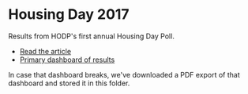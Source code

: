 # Housing Day 2017

Results from HODP's first annual Housing Day Poll.

* [Read the article](https://medium.com/harvard-open-data-project/housingday-4b0bd5e33b3e)
* [Primary dashboard of results](https://harvard.az1.qualtrics.com/results/public/aGFydmFyZC1VUl9iclNOZFQ1bjAwbjhIT2QtNThiY2QwZTk4ZTMxMTkxNzAwNjFjNjFj#/pages/Page_883655515219)

In case that dashboard breaks, we've downloaded a PDF export of that dashboard and stored it in this folder.

